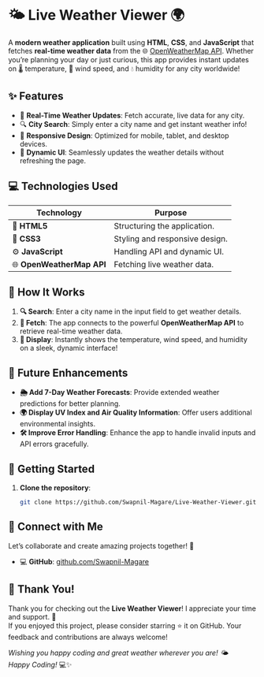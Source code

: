 # 🌤️ Live Weather Viewer 🌍

A **modern weather application** built using **HTML**, **CSS**, and **JavaScript** that fetches **real-time weather data** from the 🌐 [OpenWeatherMap API](https://openweathermap.org/api). Whether you’re planning your day or just curious, this app provides instant updates on 🌡️ temperature, 💨 wind speed, and 💧 humidity for any city worldwide!


## ✨ Features
- 🌟 **Real-Time Weather Updates**: Fetch accurate, live data for any city.  
- 🔍 **City Search**: Simply enter a city name and get instant weather info!  
- 📱 **Responsive Design**: Optimized for mobile, tablet, and desktop devices.  
- 🚀 **Dynamic UI**: Seamlessly updates the weather details without refreshing the page.

## 💻 Technologies Used
 
| **Technology**      | **Purpose**                   |  
|----------------------|-------------------------------|  
| 🌟 **HTML5**         | Structuring the application.  |  
| 🎨 **CSS3**          | Styling and responsive design.|  
| ⚙️ **JavaScript**     | Handling API and dynamic UI. |  
| 🌐 **OpenWeatherMap API** | Fetching live weather data. |  

## 🎯 How It Works  

1. **🔍 Search**: Enter a city name in the input field to get weather details.  
2. **📡 Fetch**: The app connects to the powerful **OpenWeatherMap API** to retrieve real-time weather data.  
3. **🌟 Display**: Instantly shows the temperature, wind speed, and humidity on a sleek, dynamic interface!  

## 🔮 Future Enhancements  

- **🌦️ Add 7-Day Weather Forecasts**: Provide extended weather predictions for better planning.  
- **🌍 Display UV Index and Air Quality Information**: Offer users additional environmental insights.  
- **🛠️ Improve Error Handling**: Enhance the app to handle invalid inputs and API errors gracefully.  

## 🚀 Getting Started

1. **Clone the repository**:  
   ```bash
   git clone https://github.com/Swapnil-Magare/Live-Weather-Viewer.git
## 🤝 Connect with Me  

Let’s collaborate and create amazing projects together! 🚀  

- 💻 **GitHub**: [github.com/Swapnil-Magare](https://github.com/Swapnil-Magare) 


## 🙏 Thank You!  

Thank you for checking out the **Live Weather Viewer**! I appreciate your time and support. 🌟  
If you enjoyed this project, please consider starring ⭐ it on GitHub. Your feedback and contributions are always welcome!  

*Wishing you happy coding and great weather wherever you are! 🌤️*  
*Happy Coding!* 💻✨  
